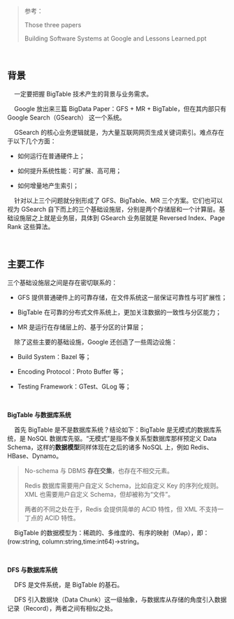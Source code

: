 > 参考：
> 
> Those three papers
> 
> Building Software Systems at Google and Lessons Learned.ppt

    

## 背景

    一定要把握 BigTable 技术产生的背景与业务需求。

    Google 放出来三篇 BigData Paper：GFS + MR + BigTable，但在其内部只有 Google Search（GSearch） 这一个系统。

    GSearch 的核心业务逻辑就是，为大量互联网网页生成关键词索引。难点存在于以下几个方面：

- 如何运行在普通硬件上；

- 如何提升系统性能：可扩展、高可用；

- 如何增量地产生索引；

    针对以上三个问题就分别形成了 GFS、BigTable、MR 三个方案。它们也可以视为 GSearch 自下而上的三个基础设施层，分别是两个存储层和一个计算层。基础设施层之上就是业务层，具体到 GSearch 业务层就是 Reversed Index、Page Rank 这些算法。

    

## 主要工作

三个基础设施层之间是存在密切联系的：

- GFS 提供普通硬件上的可靠存储，在文件系统这一层保证可靠性与可扩展性；

- BigTable 在可靠的分布式文件系统上，更加关注数据的一致性与分区能力；

- MR 是运行在存储层上的、基于分区的计算层；

    除了这些主要的基础设施，Google 还创造了一些周边设施：

- Build System：Bazel 等；

- Encoding Protocol：Proto Buffer 等；

- Testing Framework：GTest、GLog 等；

    

**BigTable 与数据库系统**

    首先 BigTable 是不是数据库系统？结论如下：BigTable 是无模式的数据库系统，是 NoSQL 数据库先驱。“无模式”是指不像关系型数据库那样预定义 Data Schema，这样的**数据模型**同样体现在之后的诸多 NoSQL 上，例如 Redis、HBase、Dynamo。

> No-schema 与 DBMS **存在交集**，也存在不相交元素。
> 
> Redis 数据库需要用户自定义 Schema，比如自定义 Key 的序列化规则。XML 也需要用户自定义 Schema，但却被称为“文件”。
> 
> 两者的不同之处在于，Redis 会提供简单的 ACID 特性，但 XML 不支持一丁点的 ACID 特性。

    BigTable 的数据模型为：稀疏的、多维度的、有序的映射（Map），即： (row:string, column:string,time:int64)->string。

    

**DFS 与数据库系统**

    DFS 是文件系统，是 BigTable 的基石。

    DFS 引入数据块（Data Chunk）这一级抽象，与数据库从存储的角度引入数据记录（Record），两者之间有相似之处。
